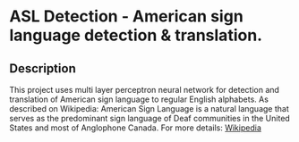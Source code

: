 # ASL Detection - American sign language detection & translation.

## Description

This project uses multi layer perceptron neural network for detection and translation of American sign language to regular English alphabets.
As described on Wikipedia: American Sign Language is a natural language that serves as the predominant sign language of Deaf communities in the United States and most of Anglophone Canada. For more details: [Wikipedia](https://en.wikipedia.org/wiki/American_Sign_Language)